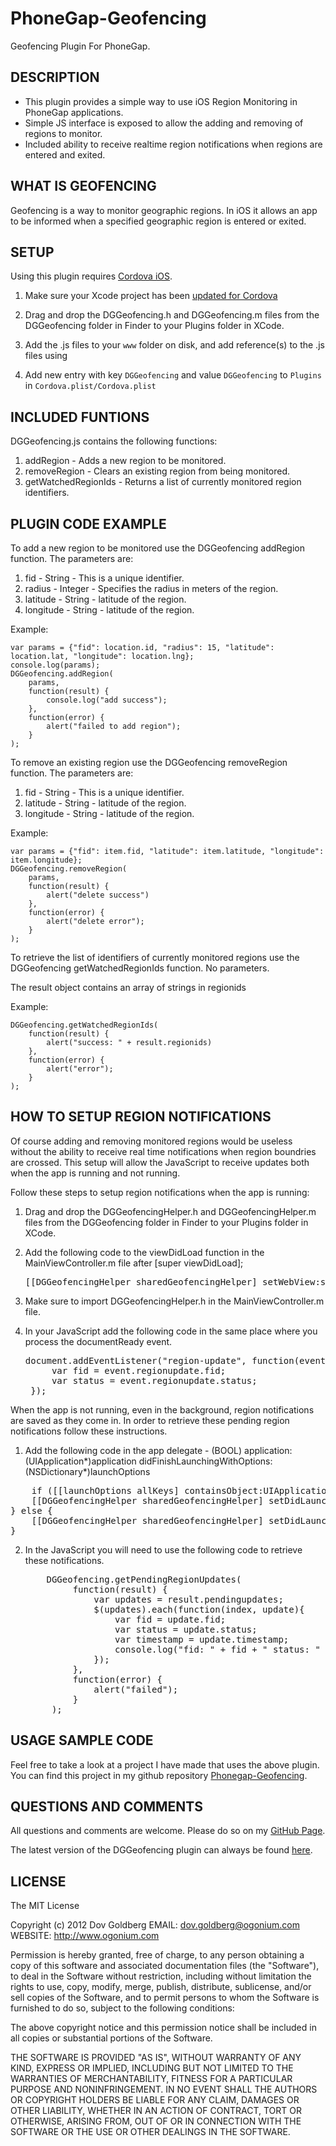 PhoneGap-Geofencing
===================

Geofencing Plugin For PhoneGap.

## DESCRIPTION ##

* This plugin provides a simple way to use iOS Region Monitoring in PhoneGap applications.
* Simple JS interface is exposed to allow the adding and removing of regions to monitor.
* Included ability to receive realtime region notifications when regions are entered and exited.

## WHAT IS GEOFENCING ##

Geofencing is a way to monitor geographic regions.  In iOS it allows an app to be informed when a specified geographic region is entered or exited.

## SETUP ##

Using this plugin requires [Cordova iOS](https://github.com/apache/incubator-cordova-ios).

1. Make sure your Xcode project has been [updated for Cordova](https://github.com/apache/incubator-cordova-ios/blob/master/guides/Cordova%20Upgrade%20Guide.md)
2. Drag and drop the DGGeofencing.h and DGGeofencing.m files from the DGGeofencing folder in Finder to your Plugins folder in XCode.
3. Add the .js files to your `www` folder on disk, and add reference(s) to the .js files using <script> tags in your html file(s)

    <script type="text/javascript" src="/js/plugins/Geofencing.js"></script>

4. Add new entry with key `DGGeofencing` and value `DGGeofencing` to `Plugins` in `Cordova.plist/Cordova.plist`

## INCLUDED FUNTIONS ##

DGGeofencing.js contains the following functions:

1. addRegion - Adds a new region to be monitored.
2. removeRegion - Clears an existing region from being monitored.
3. getWatchedRegionIds - Returns a list of currently monitored region identifiers.

## PLUGIN CODE EXAMPLE ##

To add a new region to be monitored use the DGGeofencing addRegion function.
The parameters are:

1. fid - String - This is a unique identifier.
2. radius - Integer - Specifies the radius in meters of the region.
3. latitude - String - latitude of the region.
4. longitude - String - latitude of the region.

Example:

    var params = {"fid": location.id, "radius": 15, "latitude": location.lat, "longitude": location.lng};
	console.log(params);
	DGGeofencing.addRegion(
		params,
		function(result) { 
			console.log("add success");
      	},
      	function(error) {   
	  		alert("failed to add region");
      	}
	);

To remove an existing region use the DGGeofencing removeRegion function.
The parameters are:
1. fid - String - This is a unique identifier.
2. latitude - String - latitude of the region.
3. longitude - String - latitude of the region.

Example:

	var params = {"fid": item.fid, "latitude": item.latitude, "longitude": item.longitude};
	DGGeofencing.removeRegion(
		params,
		function(result) { 
			alert("delete success") 				   
		},
		function(error) {  
			alert("delete error");   
		}
	);

To retrieve the list of identifiers of currently monitored regions use the DGGeofencing getWatchedRegionIds function.
No parameters.

The result object contains an array of strings in regionids 

Example:

	DGGeofencing.getWatchedRegionIds(
		function(result) { 
			alert("success: " + result.regionids) 				   
		},
		function(error) {  
			alert("error");   
		}
	);
	
## HOW TO SETUP REGION NOTIFICATIONS ##

Of course adding and removing monitored regions would be useless without the ability to receive real time notifications when region boundries are crossed.
This setup will allow the JavaScript to receive updates both when the app is running and not running.

Follow these steps to setup region notifications when the app is running:

1. Drag and drop the DGGeofencingHelper.h and DGGeofencingHelper.m files from the DGGeofencing folder in Finder to your Plugins folder in XCode.
2. Add the following code to the viewDidLoad function in the MainViewController.m file after [super viewDidLoad];
	
	<pre>[[DGGeofencingHelper sharedGeofencingHelper] setWebView:self.webView];</pre>

3. Make sure to import DGGeofencingHelper.h in the MainViewController.m file.
4. In your JavaScript add the following code in the same place where you process the documentReady event.

	<pre>document.addEventListener("region-update", function(event) {
		var fid = event.regionupdate.fid;
		var status = event.regionupdate.status;
	});</pre>

When the app is not running, even in the background,  region notifications are saved as they come in.
In order to retrieve these pending region notifications follow these instructions.

1. Add the following code in the app delegate - (BOOL) application:(UIApplication*)application didFinishLaunchingWithOptions:(NSDictionary*)launchOptions

<pre>    if ([[launchOptions allKeys] containsObject:UIApplicationLaunchOptionsLocationKey]) {
    [[DGGeofencingHelper sharedGeofencingHelper] setDidLaunchForRegionUpdate:YES];
} else {
    [[DGGeofencingHelper sharedGeofencingHelper] setDidLaunchForRegionUpdate:NO];
}</pre>

2. In the JavaScript you will need to use the following code to retrieve these notifications.

    <pre>    DGGeofencing.getPendingRegionUpdates(
			function(result) { 
				var updates = result.pendingupdates;
				$(updates).each(function(index, update){
					var fid = update.fid;
					var status = update.status;
					var timestamp = update.timestamp;
					console.log("fid: " + fid + " status: " + status + " timestamp: " + timestamp);
				});   
	      	},
	      	function(error) {   
		  		alert("failed");
	      	}
		);</pre>
	
## USAGE SAMPLE CODE ##

Feel free to take a look at a project I have made that uses the above plugin.
You can find this project in my github repository [Phonegap-Geofencing](https://github.com/radshag/PhoneGap-Geofencing/tree/master/iOS/Sample). 

## QUESTIONS AND COMMENTS ##

All questions and comments are welcome.  Please do so on my [GitHub Page](https://github.com/radshag/PhoneGap-Geofencing/issues).

The latest version of the DGGeofencing plugin can always be found [here](https://github.com/radshag/PhoneGap-Geofencing/tree/master/iOS/DGGeofencing).

## LICENSE ##

The MIT License

Copyright (c) 2012 Dov Goldberg
EMAIL: dov.goldberg@ogonium.com   
WEBSITE: http://www.ogonium.com

Permission is hereby granted, free of charge, to any person obtaining a copy of this software and associated documentation files (the "Software"), to deal in the Software without restriction, including without limitation the rights to use, copy, modify, merge, publish, distribute, sublicense, and/or sell copies of the Software, and to permit persons to whom the Software is furnished to do so, subject to the following conditions:

The above copyright notice and this permission notice shall be included in all copies or substantial portions of the Software.

THE SOFTWARE IS PROVIDED "AS IS", WITHOUT WARRANTY OF ANY KIND, EXPRESS OR IMPLIED, INCLUDING BUT NOT LIMITED TO THE WARRANTIES OF MERCHANTABILITY, FITNESS FOR A PARTICULAR PURPOSE AND NONINFRINGEMENT. IN NO EVENT SHALL THE AUTHORS OR COPYRIGHT HOLDERS BE LIABLE FOR ANY CLAIM, DAMAGES OR OTHER LIABILITY, WHETHER IN AN ACTION OF CONTRACT, TORT OR OTHERWISE, ARISING FROM, OUT OF OR IN CONNECTION WITH THE SOFTWARE OR THE USE OR OTHER DEALINGS IN THE SOFTWARE.